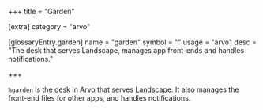 +++
title = "Garden"

[extra]
category = "arvo"

[glossaryEntry.garden]
name = "garden"
symbol = ""
usage = "arvo"
desc = "The desk that serves Landscape, manages app front-ends and handles notifications."

+++

`%garden` is the [desk](/reference/glossary/desk) in
[Arvo](/reference/glossary/arvo) that serves
[Landscape](/reference/glossary/landscape). It also manages the front-end files
for other apps, and handles notifications.
